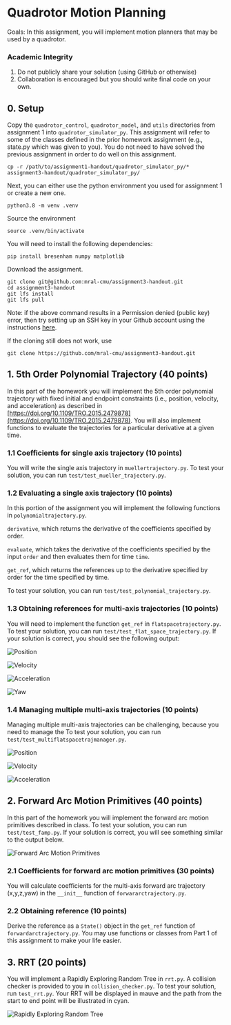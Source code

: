 # Quadrotor Motion Planning

Goals: In this assignment, you will implement motion planners that may
be used by a quadrotor.

### Academic Integrity
1. Do not publicly share your solution (using GitHub or otherwise)
2. Collaboration is encouraged but you should write final code on your own.

## 0. Setup
Copy the `quadrotor_control`, `quadrotor_model`, and `utils`
directories from assignment 1 into `quadrotor_simulator_py`. This
assignment will refer to some of the classes defined in the prior
homework assignment (e.g., state.py which was given to you). You do
not need to have solved the previous assignment in order to do well on
this assignment.

```
cp -r /path/to/assignment1-handout/quadrotor_simulator_py/* assignment3-handout/quadrotor_simulator_py/
```

Next, you can either use the python environment you used for assignment 1 or
create a new one.

```
python3.8 -m venv .venv
```

Source the environment

```
source .venv/bin/activate
```

You will need to install the following dependencies:

```
pip install bresenham numpy matplotlib
```

Download the assignment.

```
git clone git@github.com:mral-cmu/assignment3-handout.git
cd assignment3-handout
git lfs install
git lfs pull
```

Note: if the above command results in a Permission denied (public key)
error, then try setting up an SSH key in your Github account using the
instructions
[here](https://docs.github.com/en/authentication/connecting-to-github-with-ssh/adding-a-new-ssh-key-to-your-github-account).

If the cloning still does not work, use

```
git clone https://github.com/mral-cmu/assignment3-handout.git
```

## 1. 5th Order Polynomial Trajectory (40 points)
In this part of the homework you will implement the 5th order
polynomial trajectory with fixed initial and endpoint constraints
(i.e., position, velocity, and acceleration) as described in
[https://doi.org/10.1109/TRO.2015.2479878](https://doi.org/10.1109/TRO.2015.2479878).
You will also implement functions to evaluate the trajectories for a
particular derivative at a given time.

### 1.1 Coefficients for single axis trajectory (10 points)
You will write the single axis trajectory in `muellertrajectory.py`.
To test your solution, you can run `test/test_mueller_trajectory.py`.

### 1.2 Evaluating a single axis trajectory (10 points)
In this portion of the assignment you will implement the following
functions in `polynomialtrajectory.py`.

`derivative`, which returns the derivative of the coefficients
specified by order.

`evaluate`, which takes the derivative of the coefficients specified
by the input `order` and then evaluates them for time `time`.

`get_ref`, which returns the references up to the derivative
specified by order for the time specified by time.

To test your solution, you can run `test/test_polynomial_trajectory.py`.

### 1.3 Obtaining references for multi-axis trajectories (10 points)
You will need to implement the function `get_ref` in
`flatspacetrajectory.py`.  To test your solution, you can run
`test/test_flat_space_trajectory.py`. If your solution is correct, you should see the following output:

![Position](img/pos.png)

![Velocity](img/vel.png)

![Acceleration](img/acc.png)

![Yaw](img/yaw.png)

### 1.4 Managing multiple multi-axis trajectories (10 points)
Managing multiple multi-axis trajectories can be challenging, because
you need to manage the
To test your solution, you can run `test/test_multiflatspacetrajmanager.py`.

![Position](img/mpos.png)

![Velocity](img/mvel.png)

![Acceleration](img/macc.png)

## 2. Forward Arc Motion Primitives (40 points)
In this part of the homework you will implement the forward arc motion
primitives described in class.  To test your solution, you can run
`test/test_famp.py`. If your solution is correct,
you will see something similar to the output below.

![Forward Arc Motion Primitives](img/famp.png)

### 2.1 Coefficients for forward arc motion primitives (30 points)
You will calculate coefficients for the multi-axis forward arc
trajectory (x,y,z,yaw) in the `__init__` function of
`forwararctrajectory.py`.

### 2.2 Obtaining reference (10 points)
Derive the reference as a `State()` object in the `get_ref`
function of `forwardarctrajectory.py`. You may use functions
or classes from Part 1 of this assignment to make your life easier.

## 3. RRT (20 points)
You will implement a Rapidly Exploring Random Tree in `rrt.py`. A
collision checker is provided to you in `collision_checker.py`.
To test your solution, run `test_rrt.py`.
Your RRT will be displayed in mauve and the path from the start to
end point will be illustrated in cyan.

![Rapidly Exploring Random Tree](img/rrt.png)
